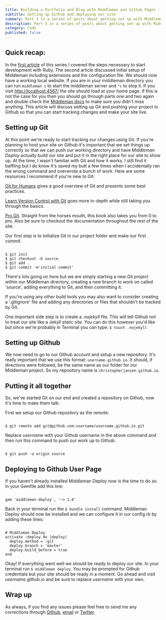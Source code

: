 ```yaml
---
title: Building a Portfolio and Blog with Middleman and Github Pages - Part 3
subtitle: Setting up Github and deploying our site
summary: Part 3 in a series of posts about getting set up with Middleman and Github Pages.
description: Part 3 in a series of posts about getting set up with Middleman and Github Pages.
category: Code
published: false
---
```


## Quick recap:
In the [first article](http://www.christopherjanzen.com/blog/building-a-portfolio-and-blog-with-middleman-and-github-pages/) of this series I covered the steps necessary to start development with Ruby. The second article discussed initial setup of Middleman including extensions and the configuration file. We should now have a working local website. If you are in your middleman directory you can run `middleman s` to start the middleman server and `⌃c` to stop it. If you visit [http://localhost:4567/](http://localhost:4567/) the site should load at your home page. If this is not the case for you then you should go through parts one and two again and double check the [Middleman docs](https://middlemanapp.com/basics/install/) to make sure you didn't miss anything. This article will discuss setting up Git and pushing your project to Github so that you can start tracking changes and make your site live.

## Setting up Git
At this point we're ready to start tracking our changes using Git. If you're planning to host your site on Github it's important that we set things up correctly so that we can push our working directory and have *Middleman Deploy* actually build our site and put it in the right place for our site to show up. At the time, I wasn't familiar with Git and how it works. I still find it baffling but I do know it's saved my butt a few times when I accidentally ran the wrong command and overwrote a bunch of work. Here are some resources I recommend if you're new to Git:

[Git for Humans](https://abookapart.com/products/git-for-humans) gives a good overview of Git and presents some best practices.

[Learn Version Control with Git](https://www.git-tower.com/learn/git/ebook/command-line/basics/what-is-version-control) goes more in-depth while still taking you through the basics.

[Pro Git](http://git-scm.com/book/). Straight from the horses mouth, this book also takes you from 0 to pro. Also be sure to checkout the documentation throughout the rest of the site.

Our first step is to initialize Git in our project folder and make our first *commit*.

<pre><code class="language-bash">
$ git init
$ git checkout -b source
$ git add .
$ git commit -m'initial commit'
</code></pre>

There's lots going on here but we are simply starting a new Git project within our Middleman directory, creating a new branch to work on called 'source', adding everything to Git, and then committing it.

If you're using any other build tools you may also want to consider creating a '.gitignore' file and adding any directories or files that shouldn't be tracked by Git.

One important side step is to create a *.nojekyll* file. This will tell Github not to treat our site like a Jekyll static site. You can do this however you'd like but since we're probably in Terminal you can type: `$ touch .nojekyll`

## Setting up Github
We now need to go to our Github account and setup a new repository. It's really important that we use this format: `username.github.io`. It should, if directions were followed, be the same name as our folder for our Middleman project. So my repository name is `christopherjanzen.github.io`.

## Putting it all together
So, we've started Git on our end and created a repository on Github, now it's time to make them talk.

First we setup our Github repository as the remote:

<pre><code class="language-bash">
$ git remote add git@github.com:username/username.github.io.git
</code></pre>

Replace *username* with your Github username in the above command and then run this command to push our work up to Github:

<pre><code class="language-bash">
$ git push -u origin source
</code></pre>

## Deploying to Github User Page
If you haven't already installed Middleman Deploy now is the time to do so. In your Gemfile add this line:

<pre><code class="language-ruby">
gem 'middleman-deploy', '~> 1.0'
</code></pre>

Back in your terminal run the `$ bundle install` command. Middleman Deploy should now be installed and we can configure it in our config.rb by adding these lines:

<pre><code class="language-ruby">
# Middleman Deploy
activate :deploy do |deploy|
  deploy.method = :git
  deploy.branch = 'master'
  deploy.build_before = true
end
</code></pre>

Okay! If everything went well we should be ready to deploy our site. In your terminal run `$ middleman deploy`. You may be prompted for Github credentials but your site should be ready in a moment. Go ahead and visit *username*.github.io and be sure to replace *username* with your own.

## Wrap up
As always, if you find any issues please feel free to send me any corrections through [Github](https://github.com/christopherjanzen/christopherjanzen.github.io), [email](http://www.christopherjanzen.com#contact) or [Twitter](http://www.twitter.com/cijanzen).
